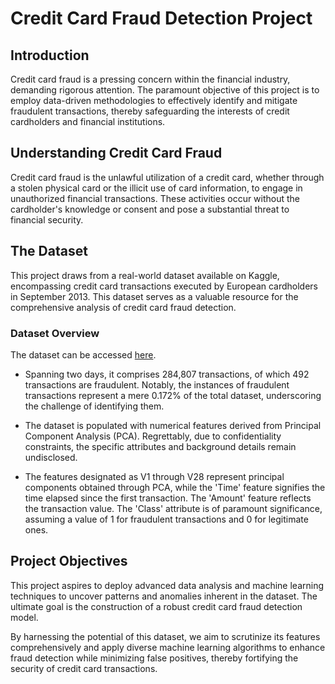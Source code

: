 # Credit Card Fraud Detection Project

## Introduction

Credit card fraud is a pressing concern within the financial industry, demanding rigorous attention. The paramount objective of this project is to employ data-driven methodologies to effectively identify and mitigate fraudulent transactions, thereby safeguarding the interests of credit cardholders and financial institutions.

## Understanding Credit Card Fraud

Credit card fraud is the unlawful utilization of a credit card, whether through a stolen physical card or the illicit use of card information, to engage in unauthorized financial transactions. These activities occur without the cardholder's knowledge or consent and pose a substantial threat to financial security.

## The Dataset

This project draws from a real-world dataset available on Kaggle, encompassing credit card transactions executed by European cardholders in September 2013. This dataset serves as a valuable resource for the comprehensive analysis of credit card fraud detection.

### Dataset Overview
The dataset can be accessed [here](https://www.kaggle.com/code/priyang/credit-card-fraud-detect-under-over-sampling).

- Spanning two days, it comprises 284,807 transactions, of which 492 transactions are fraudulent. Notably, the instances of fraudulent transactions represent a mere 0.172% of the total dataset, underscoring the challenge of identifying them.

- The dataset is populated with numerical features derived from Principal Component Analysis (PCA). Regrettably, due to confidentiality constraints, the specific attributes and background details remain undisclosed.

- The features designated as V1 through V28 represent principal components obtained through PCA, while the 'Time' feature signifies the time elapsed since the first transaction. The 'Amount' feature reflects the transaction value. The 'Class' attribute is of paramount significance, assuming a value of 1 for fraudulent transactions and 0 for legitimate ones.

## Project Objectives

This project aspires to deploy advanced data analysis and machine learning techniques to uncover patterns and anomalies inherent in the dataset. The ultimate goal is the construction of a robust credit card fraud detection model.

By harnessing the potential of this dataset, we aim to scrutinize its features comprehensively and apply diverse machine learning algorithms to enhance fraud detection while minimizing false positives, thereby fortifying the security of credit card transactions.
